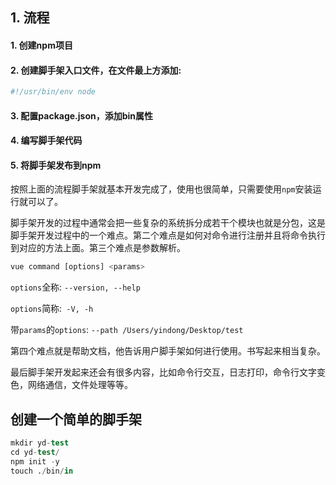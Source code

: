 

## 1. 流程

#### 1. 创建npm项目

#### 2. 创建脚手架入口文件，在文件最上方添加:

```js
#!/usr/bin/env node
```

#### 3. 配置package.json，添加bin属性

#### 4. 编写脚手架代码

#### 5. 将脚手架发布到npm

按照上面的流程脚手架就基本开发完成了，使用也很简单，只需要使用```npm```安装运行就可以了。

脚手架开发的过程中通常会把一些复杂的系统拆分成若干个模块也就是分包，这是脚手架开发过程中的一个难点。第二个难点是如何对命令进行注册并且将命令执行到对应的方法上面。第三个难点是参数解析。

```js
vue command [options] <params>
```

```options```全称: ```--version, --help```

```options```简称:``` -V, -h```

带```params```的```options```: ```--path /Users/yindong/Desktop/test```

第四个难点就是帮助文档，他告诉用户脚手架如何进行使用。书写起来相当复杂。

最后脚手架开发起来还会有很多内容，比如命令行交互，日志打印，命令行文字变色，网络通信，文件处理等等。

## 创建一个简单的脚手架

```s
mkdir yd-test
cd yd-test/
npm init -y
touch ./bin/in